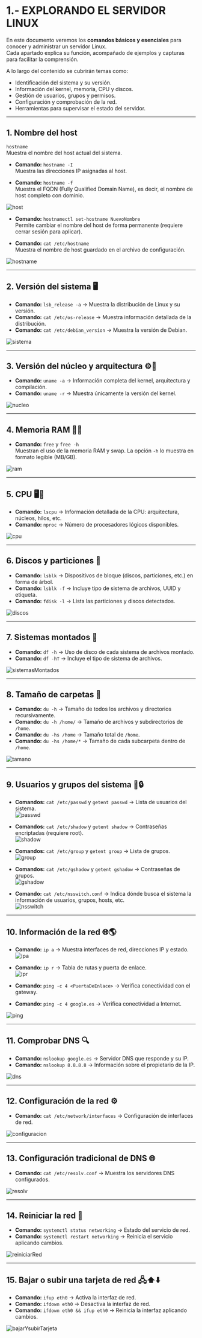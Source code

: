 # 1.- EXPLORANDO EL SERVIDOR LINUX

En este documento veremos los **comandos básicos y esenciales** para conocer y administrar un servidor Linux.  
Cada apartado explica su función, acompañado de ejemplos y capturas para facilitar la comprensión.  

A lo largo del contenido se cubrirán temas como:  

- Identificación del sistema y su versión.  
- Información del kernel, memoria, CPU y discos.  
- Gestión de usuarios, grupos y permisos.  
- Configuración y comprobación de la red.  
- Herramientas para supervisar el estado del servidor.
  
---

## 1. Nombre del host 
`hostname`  
Muestra el nombre del host actual del sistema.  

- **Comando:** `hostname -I`  
  Muestra las direcciones IP asignadas al host.  

- **Comando:** `hostname -f`  
  Muestra el FQDN (Fully Qualified Domain Name), es decir, el nombre de host completo con dominio.  

![host](/img/host.png)

- **Comando:** `hostnamectl set-hostname NuevoNombre`  
  Permite cambiar el nombre del host de forma permanente (requiere cerrar sesión para aplicar).  

- **Comando:** `cat /etc/hostname`  
  Muestra el nombre de host guardado en el archivo de configuración.  

![hostname](/img/hostname.png)

---

## 2. Versión del sistema 🖥️
- **Comando:** `lsb_release -a` → Muestra la distribución de Linux y su versión.  
- **Comando:** `cat /etc/os-release` → Muestra información detallada de la distribución.  
- **Comando:** `cat /etc/debian_version` → Muestra la versión de Debian.  

![sistema](/img/sistema.png)

---

## 3. Versión del núcleo y arquitectura ⚙️🔧
- **Comando:** `uname -a` → Información completa del kernel, arquitectura y compilación.  
- **Comando:** `uname -r` → Muestra únicamente la versión del kernel.  

![nucleo](/img/nucleo.png)

---

## 4. Memoria RAM 🧠💾
- **Comando:** `free` y `free -h`  
  Muestran el uso de la memoria RAM y swap. La opción `-h` lo muestra en formato legible (MB/GB).  

![ram](/img/ram.png)

---

## 5. CPU 🖥️💨
- **Comando:** `lscpu` → Información detallada de la CPU: arquitectura, núcleos, hilos, etc.  
- **Comando:** `nproc` → Número de procesadores lógicos disponibles.  

![cpu](/img/cpu.png)

---

## 6. Discos y particiones 💽
- **Comando:** `lsblk` → Dispositivos de bloque (discos, particiones, etc.) en forma de árbol.  
- **Comando:** `lsblk -f` → Incluye tipo de sistema de archivos, UUID y etiqueta.  
- **Comando:** `fdisk -l` → Lista las particiones y discos detectados.  

![discos](/img/discos.png)

---

## 7. Sistemas montados 📂
- **Comando:** `df -h` → Uso de disco de cada sistema de archivos montado.  
- **Comando:** `df -hT` → Incluye el tipo de sistema de archivos.  

![sistemasMontados](/img/sistemasMontados.png)

---

## 8. Tamaño de carpetas 📁
- **Comando:** `du -h` → Tamaño de todos los archivos y directorios recursivamente.  
- **Comando:** `du -h /home/` → Tamaño de archivos y subdirectorios de `/home`.  
- **Comando:** `du -hs /home` → Tamaño total de `/home`.  
- **Comando:** `du -hs /home/*` → Tamaño de cada subcarpeta dentro de `/home`.  

![tamano](/img/tamano.png)

---

## 9. Usuarios y grupos del sistema 👥🔒
- **Comandos:** `cat /etc/passwd` y `getent passwd` → Lista de usuarios del sistema.  
![passwd](/img/passwd.png)

- **Comandos:** `cat /etc/shadow` y `getent shadow` → Contraseñas encriptadas (requiere root).  
![shadow](/img/shadow.png)

- **Comandos:** `cat /etc/group` y `getent group` → Lista de grupos.  
![group](/img/group.png)

- **Comandos:** `cat /etc/gshadow` y `getent gshadow` → Contraseñas de grupos.  
![gshadow](/img/gshadow.png)

- **Comando:** `cat /etc/nsswitch.conf` → Indica dónde busca el sistema la información de usuarios, grupos, hosts, etc.  
![nsswitch](/img/nsswitch.png)

---

## 10. Información de la red 🌐🌎
- **Comando:** `ip a` → Muestra interfaces de red, direcciones IP y estado.  
![ipa](/img/ipa.png)

- **Comando:** `ip r` → Tabla de rutas y puerta de enlace.  
![ipr](/img/ipr.png)

- **Comando:** `ping -c 4 <PuertaDeEnlace>` → Verifica conectividad con el gateway.  
- **Comando:** `ping -c 4 google.es` → Verifica conectividad a Internet.  

![ping](/img/ping.png)

---

## 11. Comprobar DNS 🔍
- **Comando:** `nslookup google.es` → Servidor DNS que responde y su IP.  
- **Comando:** `nslookup 8.8.8.8` → Información sobre el propietario de la IP.  

![dns](/img/dns.png)

---

## 12. Configuración de la red ⚙️
- **Comando:** `cat /etc/network/interfaces` → Configuración de interfaces de red.  

![configuracion](/img/configuracion.png)

---

## 13. Configuración tradicional de DNS 🌐
- **Comando:** `cat /etc/resolv.conf` → Muestra los servidores DNS configurados.  

![resolv](/img/resolv.png)

---

## 14. Reiniciar la red 🔄
- **Comando:** `systemctl status networking` → Estado del servicio de red.  
- **Comando:** `systemctl restart networking` → Reinicia el servicio aplicando cambios.  

![reiniciarRed](/img/reiniciarRed.png)

---

## 15. Bajar o subir una tarjeta de red 🖧⬆️⬇️
- **Comando:** `ifup eth0` → Activa la interfaz de red.  
- **Comando:** `ifdown eth0` → Desactiva la interfaz de red.  
- **Comando:** `ifdown eth0 && ifup eth0` → Reinicia la interfaz aplicando cambios.  

![bajarYsubirTarjeta](/img/bajarYsubirTarjeta.png)

